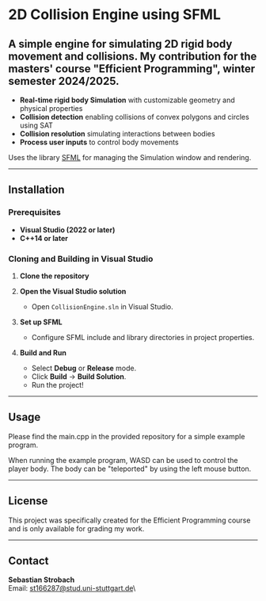 # 2D Collision Engine using SFML

&#x20;&#x20;

## A simple engine for simulating 2D rigid body movement and collisions. My contribution for the masters' course "Efficient Programming", winter semester 2024/2025.

- **Real-time rigid body Simulation** with customizable geometry and physical properties
- **Collision detection** enabling collisions of convex polygons and circles using SAT
- **Collision resolution** simulating interactions between bodies
- **Process user inputs** to control body movements

Uses the library [SFML](https://www.sfml-dev.org/) for managing the Simulation window and rendering.

---

## Installation

### Prerequisites

- **Visual Studio (2022 or later)**
- **C++14 or later**

### Cloning and Building in Visual Studio

1. **Clone the repository**

2. **Open the Visual Studio solution**
   - Open `CollisionEngine.sln` in Visual Studio.
3. **Set up SFML**
   - Configure SFML include and library directories in project properties.
4. **Build and Run**
   - Select **Debug** or **Release** mode.
   - Click **Build** → **Build Solution**.
   - Run the project!

---

## Usage

Please find the main.cpp in the provided repository for a simple example program.

When running the example program, WASD can be used to control the player body. The body can be "teleported" by using the left mouse button.

---

## License

This project was specifically created for the Efficient Programming course and is only available for grading my work.

---

## Contact

**Sebastian Strobach**\
Email: [st166287@stud.uni-stuttgart.de](mailto:st166287@stud.uni-stuttgart.de)\

